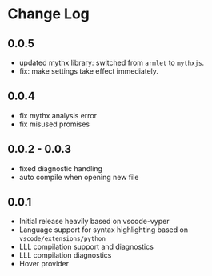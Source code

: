 # Change Log

## 0.0.5
- updated mythx library: switched from `armlet` to `mythxjs`.
- fix: make settings take effect immediately.

## 0.0.4
- fix mythx analysis error
- fix misused promises

## 0.0.2 - 0.0.3
- fixed diagnostic handling
- auto compile when opening new file
  
## 0.0.1
- Initial release heavily based on vscode-vyper
- Language support for syntax highlighting based on `vscode/extensions/python`
- LLL compilation support and diagnostics
- LLL compilation diagnostics
- Hover provider